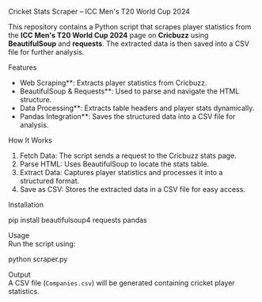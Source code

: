 

Cricket Stats Scraper – ICC Men's T20 World Cup 2024  

This repository contains a Python script that scrapes player statistics from the **ICC Men's T20 World Cup 2024** page on **Cricbuzz** using **BeautifulSoup** and **requests**. The extracted data is then saved into a CSV file for further analysis.  

 Features  
- Web Scraping**: Extracts player statistics from Cricbuzz.  
- BeautifulSoup & Requests**: Used to parse and navigate the HTML structure.  
- Data Processing**: Extracts table headers and player stats dynamically.  
- Pandas Integration**: Saves the structured data into a CSV file for analysis.  

 How It Works  
1. Fetch Data: The script sends a request to the Cricbuzz stats page.  
2. Parse HTML: Uses BeautifulSoup to locate the stats table.  
3. Extract Data: Captures player statistics and processes it into a structured format.  
4. Save as CSV: Stores the extracted data in a CSV file for easy access.  

 Installation  

pip install beautifulsoup4 requests pandas

 Usage  
Run the script using:  

python scraper.py

 Output  
A CSV file (`Companies.csv`) will be generated containing cricket player statistics.  
 
